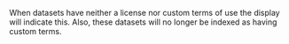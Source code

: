 When datasets have neither a license nor custom terms of use the display will indicate this. Also, these datasets will no longer be indexed as having custom terms. 
